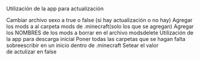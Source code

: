 Utilización de la app para actualización 

Cambiar archivo sexo a true o false (si hay actualización o no hay)
Agregar los mods a al carpeta mods de .minecraft(solo los que se agregan)
Agregar los NOMBRES  de los mods a borrar en el archivo modsdelete 
Utilización de la app para descarga inicial 
Poner todas las carpetas que se hagan falta sobreescribir en un inicio dentro de .minecraft
Setear el valor de actulizar en false
